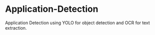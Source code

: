 # Application-Detection
Application Detection using YOLO for object detection and OCR for text extraction.
